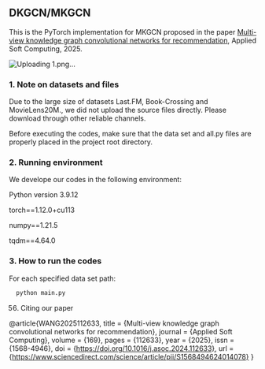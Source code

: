 ## DKGCN/MKGCN
This is the PyTorch implementation for MKGCN proposed in the paper [Multi-view knowledge graph convolutional networks for recommendation](https://www.sciencedirect.com/science/article/abs/pii/S1568494624014078), Applied Soft Computing, 2025.

![Uploading 1.png…]()

### 1. Note on datasets and files
Due to the large size of datasets Last.FM, Book-Crossing and MovieLens20M., we did not upload the source files directly. Please download through other reliable channels.

Before executing the codes, make sure that the data set and all.py files are properly placed in the project root directory.

### 2. Running environment
We develope our codes in the following environment:

  Python version 3.9.12
 
  torch==1.12.0+cu113
  
  numpy==1.21.5
  
  tqdm==4.64.0

### 3. How to run the codes
For each specified data set path:

``` Python
  python main.py 
```

56. Citing our paper

@article{WANG2025112633,
title = {Multi-view knowledge graph convolutional networks for recommendation},
journal = {Applied Soft Computing},
volume = {169},
pages = {112633},
year = {2025},
issn = {1568-4946},
doi = {https://doi.org/10.1016/j.asoc.2024.112633},
url = {https://www.sciencedirect.com/science/article/pii/S1568494624014078}
}



